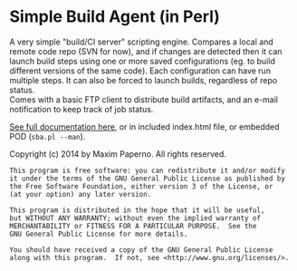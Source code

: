 Simple Build Agent (in Perl)
============================

A very simple "build/CI server" scripting engine. Compares a local and remote code repo (SVN for now), and if changes are detected then it can launch build steps using one or more saved configurations 
(eg. to build different versions of the same code). Each configuration can have run multiple steps. It can also be forced to launch builds, regardless of repo status.  
Comes with a basic FTP client to distribute build artifacts, and an e-mail notification to keep track of job status.

[See full documentation here](http://mpaperno.github.io/SBA/), or in included index.html file, or embedded POD (`sba.pl --man`).

Copyright (c) 2014 by Maxim Paperno. All rights reserved.

    This program is free software: you can redistribute it and/or modify
    it under the terms of the GNU General Public License as published by
    the Free Software Foundation, either version 3 of the License, or
    (at your option) any later version.

    This program is distributed in the hope that it will be useful,
    but WITHOUT ANY WARRANTY; without even the implied warranty of
    MERCHANTABILITY or FITNESS FOR A PARTICULAR PURPOSE.  See the
    GNU General Public License for more details.

    You should have received a copy of the GNU General Public License
    along with this program.  If not, see <http://www.gnu.org/licenses/>.
 
